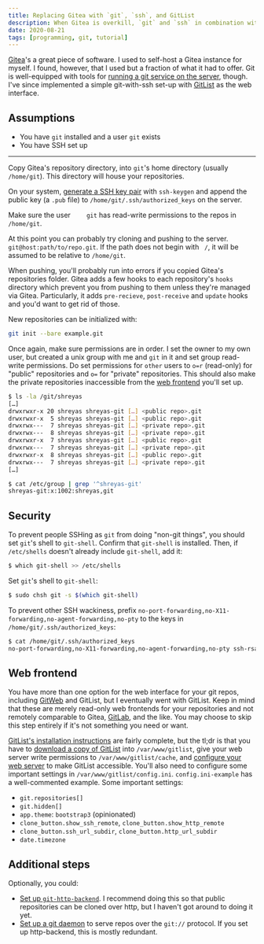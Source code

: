 ```yaml
---
title: Replacing Gitea with `git`, `ssh`, and GitList
description: When Gitea is overkill, `git` and `ssh` in combination with a couple of other tools should suffice.
date: 2020-08-21
tags: [programming, git, tutorial]
---
```


[Gitea](https://gitea.io)'s a great piece of software. I used to self-host a Gitea instance for myself. I found, however, that I used but a fraction of what it had to offer. Git is well-equipped with tools for [running a git service on the server](https://git-scm.com/book/en/v2/Git-on-the-Server-Getting-Git-on-a-Server), though. I've since implemented a simple git-with-ssh set-up with [GitList](https://gitlist.org) as the web interface.

## Assumptions

-   You have `git` installed and a user `git` exists
-   You have SSH set up

---

Copy Gitea's repository directory, into `git`'s home directory (usually `/home/git`). This directory will house your repositories.

On your system, [generate a SSH key pair](https://git-scm.com/book/en/v2/Git-on-the-Server-Generating-Your-SSH-Public-Key) with `ssh-keygen` and append the public key (a `.pub` file) to `/home/git/.ssh/authorized_keys` on the server.

Make sure the user `	git` has read-write permissions to the repos in `/home/git`.

At this point you can probably try cloning and pushing to the server. `git@host:path/to/repo.git`. If the path does not begin with ` /`, it will be assumed to be relative to `/home/git`.

When pushing, you'll probably run into errors if you copied Gitea's repositories folder. Gitea adds a few hooks to each repository's `hooks` directory which prevent you from pushing to them unless they're managed via Gitea. Particularly, it adds `pre-recieve`, `post-receive` and `update` hooks and you'd want to get rid of those.

New repositories can be initialized with:

```sh
git init --bare example.git
```

Once again, make sure permissions are in order. I set the owner to my own user, but created a unix group with me and `git` in it and set group read-write permissions. Do set permissions for `other` users to `o=r` (read-only) for "public" repositories and `o=` for "private" repositories. This should also make the private repositories inaccessible from the [web frontend](#web-frontend) you'll set up.

```sh
$ ls -la /git/shreyas
[…]
drwxrwxr-x 20 shreyas shreyas-git […] <public repo>.git
drwxrwxr-x  5 shreyas shreyas-git […] <public repo>.git
drwxrwx---  7 shreyas shreyas-git […] <private repo>.git
drwxrwx---  8 shreyas shreyas-git […] <private repo>.git
drwxrwxr-x  7 shreyas shreyas-git […] <public repo>.git
drwxrwx---  7 shreyas shreyas-git […] <private repo>.git
drwxrwxr-x  8 shreyas shreyas-git […] <public repo>.git
drwxrwx---  7 shreyas shreyas-git […] <private repo>.git
[…]
```

```sh
$ cat /etc/group | grep '^shreyas-git'
shreyas-git:x:1002:shreyas,git
```

## Security

To prevent people SSHing as `git` from doing "non-git things", you should set `git`'s shell to `git-shell`. Confirm that `git-shell` is installed. Then, if `/etc/shells` doesn't already include `git-shell`, add it:

```sh
$ which git-shell >> /etc/shells
```

Set `git`'s shell to `git-shell`:

```sh
$ sudo chsh git -s $(which git-shell)
```

To prevent other SSH wackiness, prefix `no-port-forwarding,no-X11-forwarding,no-agent-forwarding,no-pty` to the keys in `/home/git/.ssh/authorized_keys`:

```sh
$ cat /home/git/.ssh/authorized_keys
no-port-forwarding,no-X11-forwarding,no-agent-forwarding,no-pty ssh-rsa AAAAB3NzaC1yc2EAA […]
```

## Web frontend

You have more than one option for the web interface for your git repos, including [GitWeb](https://git-scm.com/book/en/v2/Git-on-the-Server-GitWeb) and GitList, but I eventually went with GitList. Keep in mind that these are merely read-only web frontends for your repositories and not remotely comparable to Gitea, [GitLab](https://docs.gitlab.com/ce/), and the like. You may choose to skip this step entirely if it's not something you need or want.

[GitList's installation instructions](https://github.com/klaussilveira/gitlist#installation) are fairly complete, but the tl;dr is that you have to [download a copy of GitList](https://github.com/klaussilveira/gitlist/releases/latest) into `/var/www/gitlist`, give your web server write permissions to `/var/www/gitlist/cache`, and [configure your web server](https://github.com/klaussilveira/gitlist/blob/master/INSTALL.md#webserver-configuration) to make GitList accessible. You'll also need to configure some important settings in `/var/www/gitlist/config.ini`. `config.ini-example` has a well-commented example. Some important settings:

-   `git.repositories[]`
-   `git.hidden[]`
-   `app.theme`: `bootstrap3` (opinionated)
-   `clone_button.show_ssh_remote`, `clone_button.show_http_remote`
-   `clone_button.ssh_url_subdir`, `clone_button.http_url_subdir`
-   `date.timezone`

## Additional steps

Optionally, you could:

-   [Set up `git-http-backend`](https://git-scm.com/docs/git-http-backend). I recommend doing this so that public repositories can be cloned over http, but I haven't got around to doing it yet.
-   [Set up a git daemon](https://git-scm.com/book/en/v2/Git-on-the-Server-Git-Daemon) to serve repos over the `git://` protocol. If you set up http-backend, this is mostly redundant.